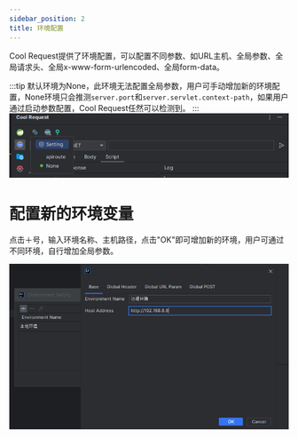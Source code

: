 ```yaml
---
sidebar_position: 2
title: 环境配置
---
```


Cool Request提供了环境配置，可以配置不同参数、如URL主机、全局参数、全局请求头、全局x-www-form-urlencoded、全局form-data。

:::tip
默认环境为None，此环境无法配置全局参数，用户可手动增加新的环境配置，None环境只会推测`server.port`和`server.servlet.context-path`，如果用户通过启动参数配置，Cool Request任然可以检测到。
:::
![Alt text](../images/env_setting.png)

# 配置新的环境变量

点击＋号，输入环境名称、主机路径，点击"OK"即可增加新的环境，用户可通过不同环境，自行增加全局参数。

![Alt text](../images/env_setting_dialog.png)